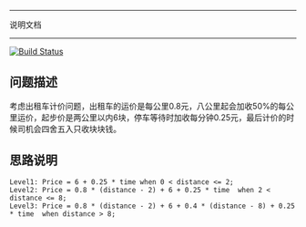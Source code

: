 ****************************************************
说明文档
****************************************************

[![Build
       Status](https://travis-ci.org/anyangxaut/TaxiPricing.svg?branch=master)](https://travis-ci.org/anyangxaut/TaxiPricing)


## 问题描述

考虑出租车计价问题，出租车的运价是每公里0.8元，八公里起会加收50%的每公里运价，起步价是两公里以内6块，停车等待时加收每分钟0.25元，最后计价的时候司机会四舍五入只收块块钱。

## 思路说明

	Level1: Price = 6 + 0.25 * time when 0 < distance <= 2;
	Level2: Price = 0.8 * (distance - 2) + 6 + 0.25 * time  when 2 < distance <= 8;
	Level3: Price = 0.8 * (distance - 2) + 6 + 0.4 * (distance - 8) + 0.25 * time  when distance > 8;


